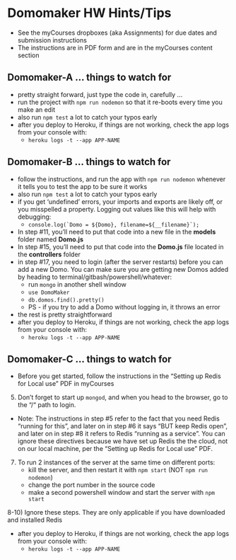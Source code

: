 # Domomaker HW Hints/Tips
- See the myCourses dropboxes (aka Assignments) for due dates and submission instructions
- The instructions are in PDF form and are in the myCourses content section



## Domomaker-A  ... things to watch for
- pretty straight forward, just type the code in, carefully ...
- run the project with  `npm run nodemon` so that it re-boots every time you make an edit
- also run `npm test` a lot to catch your typos early
- after you deploy to Heroku, if things are not working, check the app logs from your console with:
  - `heroku logs -t --app APP-NAME`



## Domomaker-B ... things to watch for
- follow the instructions, and run the app with  `npm run nodemon` whenever it tells you to test the app to be sure it works
- also run `npm test` a lot to catch your typos early
- if you get ‘undefined’ errors, your imports and exports are likely off, or you misspelled a property. Logging out values like this will help with debugging:
  - ``console.log(`Domo = ${Domo}, filename=${__filename}`);``
- In step #11, you’ll need to put that code into a new file in the **models** folder named **Domo.js**
- In step #15, you’ll need to put that code into the **Domo.js** file located in the **controllers** folder 
- in step #17, you need to login (after the server restarts) before you can add a new Domo. You can make sure you are getting new Domos added by heading to terminal/gitbash/powershell/whatever:
    - run `mongo` in another shell window
    - `use DomoMaker`
    - `db.domos.find().pretty()`
    - PS - if you try to add a Domo without logging in, it throws an error
- the rest is pretty straightforward
- after you deploy to Heroku, if things are not working, check the app logs from your console with:
  - `heroku logs -t --app APP-NAME`
  
## Domomaker-C ... things to watch for 

- Before you get started, follow the instructions in the “Setting up Redis for Local use” PDF in myCourses

5) Don’t forget to start up `mongod`, and when you head to the browser, go to the “/“ path to login. 

- Note: The instructions in step #5 refer to the fact that you need Redis “running for this”, and later on in step #6 it says “BUT keep Redis open”, and later on in step #8 it refers to Redis “running as a service”. You can ignore these directives because we have set up Redis the the cloud, not on our local machine,  per the “Setting up Redis for Local use” PDF.

7) To run 2 instances of the server at the same time on different ports:
    - kill the server, and then restart it with `npm start`  (NOT `npm run nodemon`)
    - change the port number in the source code
    - make a second powershell window and start the server with `npm start`


8-10) Ignore these steps. They are only applicable if you have downloaded and installed Redis

- after you deploy to Heroku, if things are not working, check the app logs from your console with:
  - `heroku logs -t --app APP-NAME`
